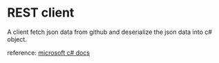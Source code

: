 # REST client

A client fetch json data from github and deserialize the json data into c# object. 

reference: [microsoft c# docs](https://docs.microsoft.com/zh-cn/dotnet/csharp/tutorials/console-webapiclient)